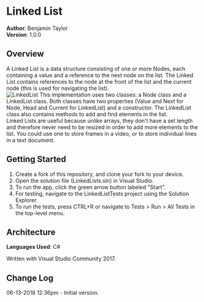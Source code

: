 # Linked List
**Author**: Benjamin Taylor  
**Version**: 1.0.0

## Overview
A Linked List is a data structure consisting of one or more Nodes, each containing a value and a reference to the next node on the list. The Linked List contains references to the node at the front of the list and the current node (this is used for navigating the list).  
![LinkedList](https://github.com/btaylor93/Data-Structures-and-Algorithms/raw/master/assets/linkedlist.jpg)
This implementation uses two classes: a Node class and a LinkedList class. Both classes have two properties (Value and Next for Node, Head and Current for LinkedList) and a constructor. The LinkedList class also contains methods to add and find elements in the list.  
Linked Lists are useful because unlike arrays, they don't have a set length and therefore never need to be resized in order to add more elements to the list. You could use one to store frames in a video, or to store individual lines in a text document.

## Getting Started
1. Create a fork of this repository, and clone your fork to your device.  
2. Open the solution file (LinkedLists.sln) in Visual Studio.
3. To run the app, click the green arrow button labeled "Start".
4. For testing, navigate to the LinkedListTests project using the Solution Explorer.
5. To run the tests, press CTRL+R or navigate to Tests > Run > All Tests in the top-level menu.

## Architecture
**Languages Used**: C#  

Written with Visual Studio Community 2017.

## Change Log
06-13-2018 12:36pm - Initial version.
